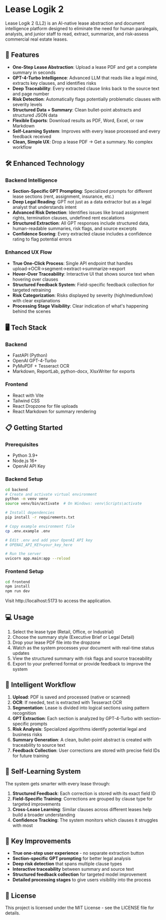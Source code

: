 # Lease Logik 2

Lease Logik 2 (LL2) is an AI-native lease abstraction and document intelligence platform designed to eliminate the need for human paralegals, analysts, and junior staff to read, extract, summarize, and risk-assess commercial real estate leases.

## 🧠 Features

- **One-Step Lease Abstraction**: Upload a lease PDF and get a complete summary in seconds
- **GPT-4-Turbo Intelligence**: Advanced LLM that reads like a legal mind, extracts key clauses, and identifies risks
- **Deep Traceability**: Every extracted clause links back to the source text and page number
- **Risk Detection**: Automatically flags potentially problematic clauses with severity levels
- **Structured Data + Summary**: Clean bullet-point abstracts and structured JSON data
- **Flexible Exports**: Download results as PDF, Word, Excel, or raw Markdown
- **Self-Learning System**: Improves with every lease processed and every feedback received
- **Clean, Simple UX**: Drop a lease PDF → Get a summary. No complex workflow

## 🛠️ Enhanced Technology 

### Backend Intelligence
- **Section-Specific GPT Prompting**: Specialized prompts for different lease sections (rent, assignment, insurance, etc.)
- **Deep Legal Reading**: GPT not just as a data extractor but as a legal analyst that understands intent
- **Advanced Risk Detection**: Identifies issues like broad assignment rights, termination clauses, undefined rent escalations
- **Structured Extraction**: All GPT responses include structured data, human-readable summaries, risk flags, and source excerpts
- **Confidence Scoring**: Every extracted clause includes a confidence rating to flag potential errors

### Enhanced UX Flow
- **True One-Click Process**: Single API endpoint that handles upload→OCR→segment→extract→summarize→export
- **Hover-Over Traceability**: Interactive UI that shows source text when hovering over clauses
- **Structured Feedback System**: Field-specific feedback collection for targeted retraining
- **Risk Categorization**: Risks displayed by severity (high/medium/low) with clear explanations
- **Processing Stage Visibility**: Clear indication of what's happening behind the scenes

## 🖥️ Tech Stack

### Backend
- FastAPI (Python)
- OpenAI GPT-4-Turbo
- PyMuPDF + Tesseract OCR
- Markdown, ReportLab, python-docx, XlsxWriter for exports

### Frontend
- React with Vite
- Tailwind CSS
- React Dropzone for file uploads
- React Markdown for summary rendering

## 📋 Getting Started

### Prerequisites
- Python 3.9+
- Node.js 16+
- OpenAI API Key

### Backend Setup
```bash
cd backend
# Create and activate virtual environment
python -m venv venv
source venv/bin/activate  # On Windows: venv\Scripts\activate

# Install dependencies
pip install -r requirements.txt

# Copy example environment file
cp .env.example .env

# Edit .env and add your OpenAI API key
# OPENAI_API_KEY=your_key_here

# Run the server
uvicorn app.main:app --reload
```

### Frontend Setup
```bash
cd frontend
npm install
npm run dev
```

Visit http://localhost:5173 to access the application.

## 💻 Usage

1. Select the lease type (Retail, Office, or Industrial)
2. Choose the summary style (Executive Brief or Legal Detail)
3. Drop your lease PDF file into the dropzone
4. Watch as the system processes your document with real-time status updates
5. View the structured summary with risk flags and source traceability
6. Export to your preferred format or provide feedback to improve the system

## 🔄 Intelligent Workflow

1. **Upload**: PDF is saved and processed (native or scanned)
2. **OCR**: If needed, text is extracted with Tesseract OCR
3. **Segmentation**: Lease is divided into logical sections using pattern recognition
4. **GPT Extraction**: Each section is analyzed by GPT-4-Turbo with section-specific prompts
5. **Risk Analysis**: Specialized algorithms identify potential legal and business risks
6. **Summary Generation**: A clean, bullet-point abstract is created with traceability to source text
7. **Feedback Collection**: User corrections are stored with precise field IDs for future training

## 🧪 Self-Learning System

The system gets smarter with every lease through:

1. **Structured Feedback**: Each correction is stored with its exact field ID
2. **Field-Specific Training**: Corrections are grouped by clause type for targeted improvements
3. **Cross-Lease Learning**: Similar clauses across different leases help build a broader understanding
4. **Confidence Tracking**: The system monitors which clauses it struggles with most

## 🚀 Key Improvements

- **True one-step user experience** - no separate extraction button
- **Section-specific GPT prompting** for better legal analysis
- **Deep risk detection** that spans multiple clause types
- **Interactive traceability** between summary and source text
- **Structured feedback collection** for targeted model improvement
- **Detailed processing stages** to give users visibility into the process

## 📄 License

This project is licensed under the MIT License - see the LICENSE file for details.
